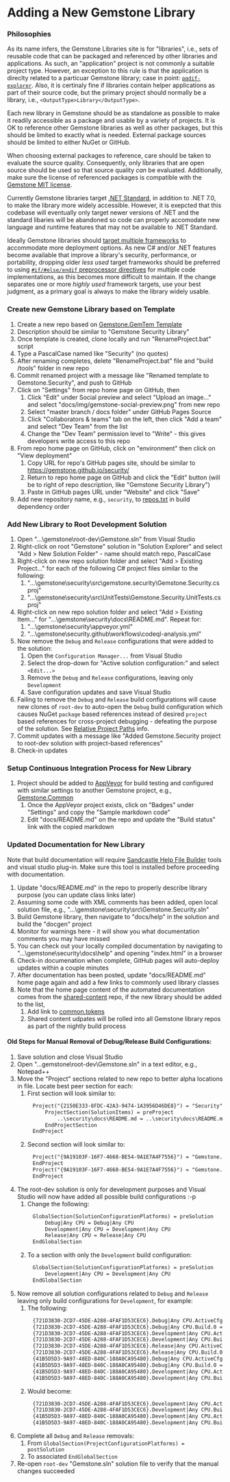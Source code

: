 # Adding a New Gemstone Library

### Philosophies

As its name infers, the Gemstone Libraries site is for "libraries", i.e., sets of reusable code that can be packaged and referenced by other libraries and applications. As such, an "application" project is not commonly a suitable project type. However, an exception to this rule is that the application is direclty related to a particuar Gemstone library; case in point: [`pqdif-explorer`](https://github.com/gemstone/pqdif-explorer). Also, it is certinaly fine if libraries contain helper applications as part of their source code, but the primary project should normally be a library, i.e., `<OutputType>Library</OutputType>`.

Each new library in Gemstone should be as standalone as possible to make it readily accessible as a package and usable by a variety of projects. It is OK to reference other Gemstone libraries as well as other packages, but this should be limited to exactly what is needed. External package sources should be limited to either NuGet or GitHub.

When choosing external packages to reference, care should be taken to evaluate the source quality. Consequently, only libraries that are open source should be used so that source quality _can_ be evaluated. Additionally, make sure the license of referenced packages is compatible with the [Gemstone MIT license]( https://github.com/gemstone/root-dev/blob/master/LICENSE).

Currently Gemstone libraries target [.NET Standard]( https://dotnet.microsoft.com/platform/dotnet-standard), in addition to .NET 7.0, to make the library more widely accessible. However, it is exepcted that this codebase will eventually only target newer versions of .NET and the standard libaries will be abandoned so code can properly accomodate new language and runtime features that may not be available to .NET Standard.

Ideally Gemstone libraries should [target multiple frameworks]( https://docs.microsoft.com/en-us/dotnet/standard/frameworks) to accommodate more deployment options. As new C# and/or .NET features become available that improve a library's security, performance, or portability, dropping older _less used_ target frameworks should be preferred to using [`#if/#else/endif` preprocessor directives]( https://docs.microsoft.com/en-us/dotnet/csharp/language-reference/preprocessor-directives/preprocessor-if) for multiple code implementations, as this becomes more difficult to maintain. If the change separates one or more _highly used_ framework targets, use your best judgment, as a primary goal is always to make the library widely usable.

### Create new Gemstone Library based on Template
 
1. Create a new repo based on [Gemstone.GemTem Template](https://github.com/gemstone/gemtem/generate)
2. Description should be similar to "Gemstone Security Library"
3. Once template is created, clone locally and run "RenameProject.bat" script
4. Type a PascalCase named like "Security" (no quotes)
5. After renaming completes, delete "RenameProject.bat" file and "build /tools" folder in new repo
6. Commit renamed project with a message like "Renamed template to Gemstone.Security", and push to GitHub
7. Click on "Settings" from repo home page on GitHub, then
   1. Click "Edit" under Social preview and select "Upload an image..." and select "docs/img/gemstone-social-preview.png" from new repo
   2. Select "master branch / docs folder" under GitHub Pages Source
   3. Click "Collaborators & teams" tab on the left, then click "Add a team" and select "Dev Team" from the list
   4. Change the "Dev Team" permission level to "Write" - this gives developers write access to this repo
8. From repo home page on GitHub, click on "environment" then click on "View deployment"
   1. Copy URL for repo's GitHub pages site, should be similar to https://gemstone.github.io/security/
   2. Return to repo home page on GitHub and click the "Edit" button (will be to right of repo description, like "Gemstone Security Library")
   3. Paste in GitHub pages URL under "Website" and click "Save"
9. Add new repository name, e.g., `security`, to [repos.txt](https://github.com/gemstone/root-dev/blob/master/repos.txt) in build dependency order
 
### Add New Library to Root Development Solution
 
1. Open "...\gemstone\root-dev\Gemstone.sln" from Visual Studio
2. Right-click on root "Gemstone" solution in "Solution Explorer" and select "Add > New Solution Folder" - name should match repo, PascalCase
3. Right-click on new repo solution folder and select "Add > Existing Project..." for each of the following C# project files similar to the following:
   1. "...\gemstone\security\src\gemstone.security\Gemstone.Security.csproj"
   2. "...\gemstone\security\src\UnitTests\Gemstone.Security.UnitTests.csproj"
4. Right-click on new repo solution folder and select "Add > Existing Item..." for "...\gemstone\security\docs\README.md". Repeat for:
   1. "...\gemstone\security\appveyor.yml"
   2. "...\gemstone\security\.github\workflows\codeql-analysis.yml"
5. Now remove the `Debug` and `Release` configurations that were added to the solution:
   1. Open the `Configuration Manager...` from Visual Studio
   2. Select the drop-down for "Active solution configuration:" and select `<Edit...>`
   3. Remove the `Debug` and `Release` configurations, leaving only `Development`
   4. Save configuration updates and save Visual Studio
6. Failing to remove the `Debug` and `Release` build configurations will cause new clones of `root-dev` to auto-open the `Debug` build configuration which causes NuGet `package` based references instead of desired `project` based references for cross-project debugging - defeating the purpose of the solution. See [Relative Project Paths](README.md#relative-project-paths) info.
7. Commit updates with a message like "Added Gemstone.Security project to root-dev solution with project-based references"
8. Check-in updates
 
### Setup Continuous Integration Process for New Library
 
1. Project should be added to [AppVeyor](https://www.appveyor.com/) for build testing and configured with similar settings to another Gemstone project, e.g., [Gemstone.Common](https://ci.appveyor.com/project/ritchiecarroll/common)
   1. Once the AppVeyor project exists, click on "Badges" under "Settings" and copy the "Sample markdown code"
   2. Edit "docs/README.md" on the repo and update the "Build status" link with the copied markdown
 
### Updated Documentation for New Library
 
Note that build documentation will require [Sandcastle Help File Builder](https://github.com/EWSoftware/SHFB/releases) tools and visual studio plug-in.
Make sure this tool is installed before proceeding with documentation.
 
1. Update "docs/README.md" in the repo to properly describe library purpose (you can update class links later)
2. Assuming some code with XML comments has been added, open local solution file, e.g., "...\gemstone\security\src\Gemstone.Security.sln"
3. Build Gemstone library, then navigate to "docs/help" in the solution and build the "docgen" project
4. Monitor for warnings here - it will show you what documentation comments you may have missed
5. You can check out your locally compiled documentation by navigating to "...\gemstone\security\docs\help\" and opening "index.html" in a browser
6. Check-in documenation when complete, GitHub pages will auto-deploy updates within a couple minutes
7. After documentation has been posted, update "docs/README.md" home page again and add a few links to commonly used library classes
8. Note that the home page content of the automated documentation comes from the [shared-content](https://github.com/gemstone/shared-content) repo, if the new library should be added to the list,
   1. Add link to [common.tokens](https://github.com/gemstone/shared-content/blob/master/src/DocGen/common.tokens)
   2. Shared content udpates will be rolled into all Gemstone library repos as part of the nightly build process

#### Old Steps for Manual Removal of Debug/Release Build Configurations:

1. Save solution and close Visual Studio
2. Open "...gemstone\root-dev\Gemstone.sln" in a text editor, e.g., Notepad++
3. Move the "Project" sections related to new repo to better alpha locations in file. Locate best peer section for each:
   1. First section will look similar to:   
   ```xml
        Project("{2150E333-8FDC-42A3-9474-1A3956D46DE8}") = "Security", "Security", "{AC074377-1D21-43EA-8CC6-280FD0B613AD}"
            ProjectSection(SolutionItems) = preProject
                ..\security\docs\README.md = ..\security\docs\README.md
            EndProjectSection
        EndProject
   ```   
   2. Second section will look similar to:   
   ```xml
        Project("{9A19103F-16F7-4668-BE54-9A1E7A4F7556}") = "Gemstone.Security", "..\security\src\Gemstone.Security\Gemstone.Security.csproj", "{1D1987D0-3CA1-4FAA-839A-F3510FA3A4A4}"
        EndProject
        Project("{9A19103F-16F7-4668-BE54-9A1E7A4F7556}") = "Gemstone.Security.UnitTests", "..\security\src\UnitTests\Gemstone.Security.UnitTests.csproj", "{3DAC8F1B-00F9-4D83-B155-249D093662BC}"
        EndProject
   ```
4. The root-dev solution is only for development purposes and Visual Studio will now have added all possible build configurations :-p
   1. Change the following:   
   ```xml
        GlobalSection(SolutionConfigurationPlatforms) = preSolution
            Debug|Any CPU = Debug|Any CPU
            Development|Any CPU = Development|Any CPU
            Release|Any CPU = Release|Any CPU
        EndGlobalSection
   ```   
   2. To a section with only the `Development` build configuration:
   ```xml
        GlobalSection(SolutionConfigurationPlatforms) = preSolution
            Development|Any CPU = Development|Any CPU
        EndGlobalSection
   ```   
5. Now remove all solution configurations related to `Debug` and `Release` leaving only build configurations for `Development`, for example:
   1. The following:
   ```xml
        {721D3830-2CD7-45DE-A288-4FAF1D53CEC6}.Debug|Any CPU.ActiveCfg = Debug|Any CPU
        {721D3830-2CD7-45DE-A288-4FAF1D53CEC6}.Debug|Any CPU.Build.0 = Debug|Any CPU
        {721D3830-2CD7-45DE-A288-4FAF1D53CEC6}.Development|Any CPU.ActiveCfg = Development|Any CPU
        {721D3830-2CD7-45DE-A288-4FAF1D53CEC6}.Development|Any CPU.Build.0 = Development|Any CPU
        {721D3830-2CD7-45DE-A288-4FAF1D53CEC6}.Release|Any CPU.ActiveCfg = Release|Any CPU
        {721D3830-2CD7-45DE-A288-4FAF1D53CEC6}.Release|Any CPU.Build.0 = Release|Any CPU
        {41B5D5D3-9A97-48ED-840C-188A0CA95480}.Debug|Any CPU.ActiveCfg = Debug|Any CPU
        {41B5D5D3-9A97-48ED-840C-188A0CA95480}.Debug|Any CPU.Build.0 = Debug|Any CPU
        {41B5D5D3-9A97-48ED-840C-188A0CA95480}.Development|Any CPU.ActiveCfg = Development|Any CPU
        {41B5D5D3-9A97-48ED-840C-188A0CA95480}.Development|Any CPU.Build.0 = Development|Any CPU
   ```   
   2. Would become:
   ```xml
        {721D3830-2CD7-45DE-A288-4FAF1D53CEC6}.Development|Any CPU.ActiveCfg = Development|Any CPU
        {721D3830-2CD7-45DE-A288-4FAF1D53CEC6}.Development|Any CPU.Build.0 = Development|Any CPU
        {41B5D5D3-9A97-48ED-840C-188A0CA95480}.Development|Any CPU.ActiveCfg = Development|Any CPU
        {41B5D5D3-9A97-48ED-840C-188A0CA95480}.Development|Any CPU.Build.0 = Development|Any CPU
   ```
6. Complete all `Debug` and `Release` removals:
    1. From `GlobalSection(ProjectConfigurationPlatforms) = postSolution`
    2. To associated `EndGlobalSection`
7. Re-open `root-dev` "Gemstone.sln" solution file to verify that the manual changes succeeded